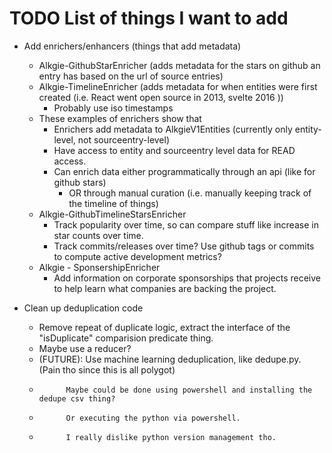 # TODO List of things I want to add

- Add enrichers/enhancers (things that add metadata)
    - Alkgie-GithubStarEnricher (adds metadata for the stars on github an entry has based on the url of source entries)
    - Alkgie-TimelineEnricher (adds metadata for when entities were first created (i.e. React went open source in 2013, svelte 2016 ))
        - Probably use iso timestamps
    - These examples of enrichers show that
        - Enrichers add metadata to AlkgieV1Entities (currently only entity-level, not sourceentry-level)
        - Have access to entity and sourceentry level data for READ access.
        - Can enrich data either programmatically through an api (like for github stars)
            - OR through manual curation (i.e. manually keeping track of the timeline of things)
    - Alkgie-GithubTimelineStarsEnricher
        - Track popularity over time, so can compare stuff like increase in star counts over time.
        - Track commits/releases over time? Use github tags or commits to compute active development metrics?
    - Alkgie - SponsershipEnricher
        - Add information on corporate sponsorships that projects receive to help learn what companies are backing
          the project.



- Clean up deduplication code
    - Remove repeat of duplicate logic, extract the interface of the "isDuplicate" comparision predicate thing.
    - Maybe use a reducer?
    - (FUTURE): Use machine learning deduplication, like dedupe.py. (Pain tho since this is all polygot)
    -           Maybe could be done using powershell and installing the dedupe csv thing?
    -           Or executing the python via powershell.
    -           I really dislike python version management tho.